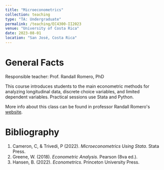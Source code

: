 ```yaml
---
title: "Microeconometrics"
collection: teaching
type: "TA: Undergraduate"
permalink: /teaching/EC4300-II2023
venue: "University of Costa Rica"
date: 2023-08-01
location: "San José, Costa Rica"
---
```


General Facts
======

Responsible teacher: Prof. Randall Romero, PhD

This course introduces students to the main econometric methods for analyzing longitudinal data, discrete choice variables, and limited dependent variables. Practical sessions use Stata and Python.

More info about this class can be found in professor Randall Romero's [website](https://randall-romero.com/teaching/).

Bibliography
======
1. Cameron, C, & Trivedi, P (2022). *Microeconometrics Using Stata*. Stata Press.
2. Greene, W. (2018). *Econometric Analysis*. Pearson (8va ed.).
3. Hansen, B. (2022). *Econometrics*. Princeton University Press.